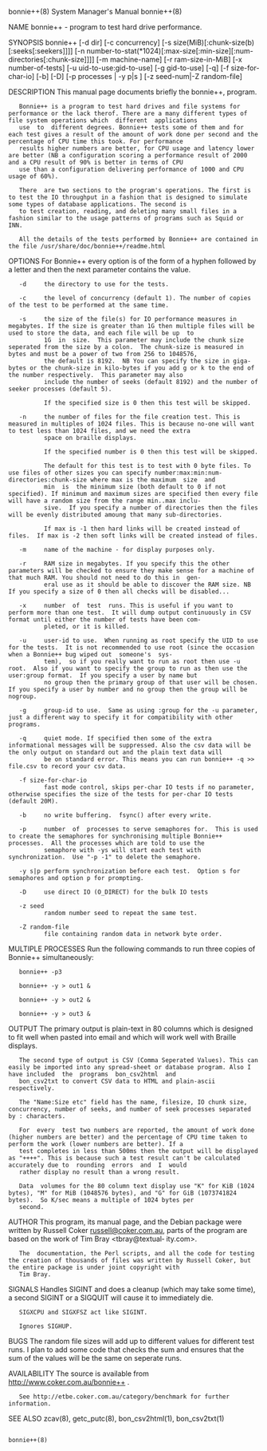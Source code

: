 bonnie++(8)                                                                         System Manager's Manual                                                                         bonnie++(8)

NAME
       bonnie++ - program to test hard drive performance.

SYNOPSIS
       bonnie++  [-d  dir]  [-c concurrency] [-s size(MiB)[:chunk-size(b)[:seeks[:seekers]]]] [-n number-to-stat(*1024)[:max-size[:min-size][:num-directories[:chunk-size]]]] [-m machine-name]
       [-r ram-size-in-MiB] [-x number-of-tests] [-u uid-to-use:gid-to-use] [-g gid-to-use] [-q] [-f size-for-char-io] [-b] [-D] [-p processes | -y p|s ] [-z seed-num|-Z random-file]

DESCRIPTION
       This manual page documents briefly the bonnie++, program.

       Bonnie++ is a program to test hard drives and file systems for performance or the lack therof. There are a many different types of file system operations which  different  applications
       use  to  different degrees. Bonnie++ tests some of them and for each test gives a result of the amount of work done per second and the percentage of CPU time this took. For performance
       results higher numbers are better, for CPU usage and latency lower are better (NB a configuration scoring a performance result of 2000 and a CPU result of 90% is better in terms of CPU
       use than a configuration delivering performance of 1000 and CPU usage of 60%).

       There  are two sections to the program's operations. The first is to test the IO throughput in a fashion that is designed to simulate some types of database applications. The second is
       to test creation, reading, and deleting many small files in a fashion similar to the usage patterns of programs such as Squid or INN.

       All the details of the tests performed by Bonnie++ are contained in the file /usr/share/doc/bonnie++/readme.html

OPTIONS
       For Bonnie++ every option is of the form of a hyphen followed by a letter and then the next parameter contains the value.

       -d     the directory to use for the tests.

       -c     the level of concurrency (default 1). The number of copies of the test to be performed at the same time.

       -s     the size of the file(s) for IO performance measures in megabytes. If the size is greater than 1G then multiple files will be used to store the data, and each file will be up  to
              1G  in  size.  This parameter may include the chunk size seperated from the size by a colon.  The chunk-size is measured in bytes and must be a power of two from 256 to 1048576,
              the default is 8192.  NB You can specify the size in giga-bytes or the chunk-size in kilo-bytes if you add g or k to the end of the number respectively.  This parameter may also
              include the number of seeks (default 8192) and the number of seeker processes (default 5).

              If the specified size is 0 then this test will be skipped.

       -n     the number of files for the file creation test. This is measured in multiples of 1024 files. This is because no-one will want to test less than 1024 files, and we need the extra
              space on braille displays.

              If the specified number is 0 then this test will be skipped.

              The default for this test is to test with 0 byte files. To use files of other sizes you can specify number:max:min:num-directories:chunk-size where max is the maximum  size  and
              min  is  the minimum size (both default to 0 if not specified). If minimum and maximum sizes are specified then every file will have a random size from the range min..max inclu‐
              sive.  If you specify a number of directories then the files will be evenly distributed amoung that many sub-directories.

              If max is -1 then hard links will be created instead of files.  If max is -2 then soft links will be created instead of files.

       -m     name of the machine - for display purposes only.

       -r     RAM size in megabytes. If you specify this the other parameters will be checked to ensure they make sense for a machine of that much RAM. You should not need to do this in  gen‐
              eral use as it should be able to discover the RAM size. NB If you specify a size of 0 then all checks will be disabled...

       -x     number  of  test  runs. This is useful if you want to perform more than one test.  It will dump output continuously in CSV format until either the number of tests have been com‐
              pleted, or it is killed.

       -u     user-id to use.  When running as root specify the UID to use for the tests.  It is not recommended to use root (since the occasion when a Bonnie++ bug wiped out  someone's  sys‐
              tem),  so if you really want to run as root then use -u root.  Also if you want to specify the group to run as then use the user:group format.  If you specify a user by name but
              no group then the primary group of that user will be chosen.  If you specify a user by number and no group then the group will be nogroup.

       -g     group-id to use.  Same as using :group for the -u parameter, just a different way to specify it for compatibility with other programs.

       -q     quiet mode. If specified then some of the extra informational messages will be suppressed. Also the csv data will be the only output on standard out and the plain text data will
              be on standard error. This means you can run bonnie++ -q >> file.csv to record your csv data.

       -f size-for-char-io
              fast mode control, skips per-char IO tests if no parameter, otherwise specifies the size of the tests for per-char IO tests (default 20M).

       -b     no write buffering.  fsync() after every write.

       -p     number  of  processes to serve semaphores for.  This is used to create the semaphores for synchronising multiple Bonnie++ processes.  All the processes which are told to use the
              semaphore with -ys will start each test with synchronization.  Use "-p -1" to delete the semaphore.

       -y s|p perform synchronization before each test.  Option s for semaphores and option p for prompting.

       -D     use direct IO (O_DIRECT) for the bulk IO tests

       -z seed
              random number seed to repeat the same test.

       -Z random-file
              file containing random data in network byte order.

MULTIPLE PROCESSES
       Run the following commands to run three copies of Bonnie++ simultaneously:

       bonnie++ -p3

       bonnie++ -y > out1 &

       bonnie++ -y > out2 &

       bonnie++ -y > out3 &

OUTPUT
       The primary output is plain-text in 80 columns which is designed to fit well when pasted into email and which will work well with Braille displays.

       The second type of output is CSV (Comma Seperated Values). This can easily be imported into any spread-sheet or database program. Also I have included  the  programs  bon_csv2html  and
       bon_csv2txt to convert CSV data to HTML and plain-ascii respectively.

       The "Name:Size etc" field has the name, filesize, IO chunk size, concurrency, number of seeks, and number of seek processes separated by : characters.

       For  every  test two numbers are reported, the amount of work done (higher numbers are better) and the percentage of CPU time taken to perform the work (lower numbers are better). If a
       test completes in less than 500ms then the output will be displayed as "++++". This is because such a test result can't be calculated accurately due to  rounding  errors  and  I  would
       rather display no result than a wrong result.

       Data  volumes for the 80 column text display use "K" for KiB (1024 bytes), "M" for MiB (1048576 bytes), and "G" for GiB (1073741824 bytes).  So K/sec means a multiple of 1024 bytes per
       second.

AUTHOR
       This program, its manual page, and the Debian package were written by Russell Coker <russell@coker.com.au>, parts of the program are based on  the  work  of  Tim  Bray  <tbray@textual‐
       ity.com>.

       The  documentation, the Perl scripts, and all the code for testing the creation of thousands of files was written by Russell Coker, but the entire package is under joint copyright with
       Tim Bray.

SIGNALS
       Handles SIGINT and does a cleanup (which may take some time), a second SIGINT or a SIGQUIT will cause it to immediately die.

       SIGXCPU and SIGXFSZ act like SIGINT.

       Ignores SIGHUP.

BUGS
       The random file sizes will add up to different values for different test runs.  I plan to add some code that checks the sum and ensures that the sum of the values will be the  same  on
       seperate runs.

AVAILABILITY
       The source is available from http://www.coker.com.au/bonnie++ .

       See http://etbe.coker.com.au/category/benchmark for further information.

SEE ALSO
       zcav(8), getc_putc(8), bon_csv2html(1), bon_csv2txt(1)

                                                                                                                                                                                    bonnie++(8)
